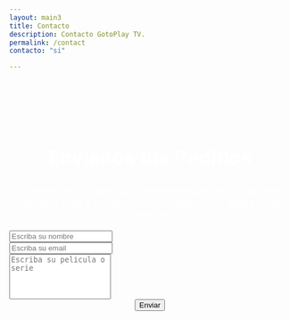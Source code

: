 ```yaml
---
layout: main3
title: Contacto
description: Contacto GotoPlay TV.
permalink: /contact
contacto: "si"

---
```



<div class="container-contact" style="padding-top:70px;">

  <h2 style="color: white; text-align: center; font-size:35px;">Envíanos tus Pedidos </h2>
  <p style="color:white; text-align:center; font-size:18px;"> Si tienes alguna pelicula o serie en especial que desees ver, escribela y envíanosla. La subiremos lo más pronto posible</p>

  <div id="form" class="contact-form">
    	<form name="gform" id="gform" enctype="text/plain" action="https://docs.google.com/forms/d/e/1FAIpQLSdAaQZuepljZXqpwFCW1Qd-KbbXROj6nhJ8IH3qc8hwwj1wtw/formResponse?" target="hidden_iframe" onsubmit="submitted=true;">
																	<div class="form-group">
																		<input type="text" placeholder="Escriba su nombre" required  class="form-control" name="entry.2007477976" id="entry.2007477976" >
																	</div>
                                  <div class="form-group">
																		<input type="email" required placeholder="Escriba su email"  class="form-control" name="entry.2053442852" id="entry.2053442852" >
																	</div>
                                  <div class="form-group">
                                     <textarea required style="resize: none;" placeholder="Escriba su pelicula o serie" class="form-control rounded-0" name="entry.265896009" id="entry.265896009"  rows="5"></textarea>	
																	</div>
																	 <div class="form-group" align="center">
																		 <input type="submit" value="Enviar" class="btn btn-danger">
																	</div>
				</form>
			<iframe name="hidden_iframe" id="hidden_iframe" style="display:none;" onload="if(submitted) {}"></iframe>
  </div>




</div>

